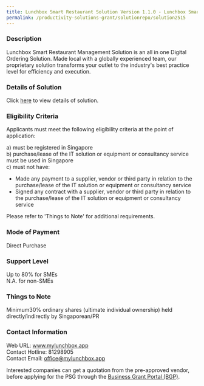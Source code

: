```yaml
---
title: Lunchbox Smart Restaurant Solution Version 1.1.0 - Lunchbox Smart Ordering Solution, Jumbo (Kiosk)
permalink: /productivity-solutions-grant/solutionrepo/solution2515
---
```


### Description

Lunchbox Smart Restaurant Management Solution is an all in one Digital Ordering Solution. Made local with a globally experienced team, our proprietary solution transforms your outlet to the industry's best practice level for efficiency and execution.

### Details of Solution

Click <a href='https://www.gobusiness.gov.sg/images/psg/Lunchbox_20200960_Desensitised_Annex_3_Part_3.pdf' target='_blank' rel='noopener'>here</a> to view details of solution.

### Eligibility Criteria

Applicants must meet the following eligibility criteria at the point of application:

a) must be registered in Singapore <br>
b) purchase/lease of the IT solution or equipment or consultancy service must be used in Singapore <br>
c) must not have:
- Made any payment to a supplier, vendor or third party in relation to the purchase/lease of the IT solution or equipment or consultancy service
- Signed any contract with a supplier, vendor or third party in relation to the purchase/lease of the IT solution or equipment or consultancy service

Please refer to 'Things to Note' for additional requirements.

### Mode of Payment
Direct Purchase

### Support Level
Up to 80% for SMEs <br>
N.A. for non-SMEs

### Things to Note
Minimum30% ordinary shares (ultimate individual ownership) held directly/indirectly by Singaporean/PR

### Contact Information
Web URL: www.mylunchbox.app <br>Contact Hotline: 81298905 <br>Contact Email: office@mylunchbox.app <br>

Interested companies can get a quotation from the pre-approved vendor, before applying for the PSG through the <a target='_blank' rel='noopener' href='https://www.businessgrants.gov.sg/'>Business Grant Portal (BGP)</a>.
